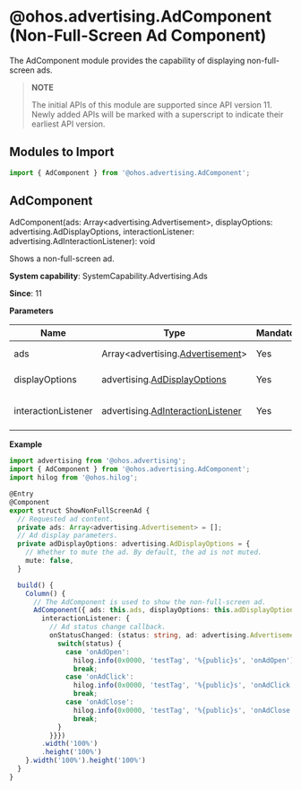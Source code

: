 # @ohos.advertising.AdComponent (Non-Full-Screen Ad Component)


The AdComponent module provides the capability of displaying non-full-screen ads.


> **NOTE**
> 
> The initial APIs of this module are supported since API version 11. Newly added APIs will be marked with a superscript to indicate their earliest API version.


## Modules to Import

```ts
import { AdComponent } from '@ohos.advertising.AdComponent';
```


## AdComponent

AdComponent(ads: Array&lt;advertising.Advertisement&gt;, displayOptions: advertising.AdDisplayOptions, interactionListener: advertising.AdInteractionListener): void

Shows a non-full-screen ad.

**System capability**: SystemCapability.Advertising.Ads

**Since**: 11


**Parameters**


| Name| Type| Mandatory| Description| 
| -------- | -------- | -------- | -------- |
| ads | Array&lt;advertising.[Advertisement](js-apis-advertising.md#advertisement)&gt; | Yes| Array of ad objects.| 
| displayOptions | advertising.[AdDisplayOptions](js-apis-advertising.md#addisplayoptions) | Yes| Ad display parameters.| 
| interactionListener | advertising.[AdInteractionListener](js-apis-advertising.md#adinteractionlistener) | Yes| Ad status change callback.| 

**Example**

```ts
import advertising from '@ohos.advertising';
import { AdComponent } from '@ohos.advertising.AdComponent';
import hilog from '@ohos.hilog';

@Entry
@Component
export struct ShowNonFullScreenAd {
  // Requested ad content.
  private ads: Array<advertising.Advertisement> = [];
  // Ad display parameters.
  private adDisplayOptions: advertising.AdDisplayOptions = {
    // Whether to mute the ad. By default, the ad is not muted.
    mute: false,
  }

  build() {
    Column() {
      // The AdComponent is used to show the non-full-screen ad.
      AdComponent({ ads: this.ads, displayOptions: this.adDisplayOptions,
        interactionListener: {
          // Ad status change callback.
          onStatusChanged: (status: string, ad: advertising.Advertisement, data: string) => {
            switch(status) {
              case 'onAdOpen':
                hilog.info(0x0000, 'testTag', '%{public}s', 'onAdOpen');
                break;
              case 'onAdClick':
                hilog.info(0x0000, 'testTag', '%{public}s', 'onAdClick');
                break;
              case 'onAdClose':
                hilog.info(0x0000, 'testTag', '%{public}s', 'onAdClose');
                break;
            }
          }}})
        .width('100%')
        .height('100%')
    }.width('100%').height('100%')
  }
}
```
